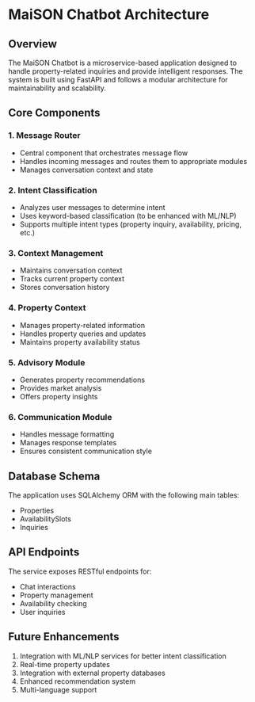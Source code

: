 # MaiSON Chatbot Architecture

## Overview

The MaiSON Chatbot is a microservice-based application designed to handle property-related inquiries and provide intelligent responses. The system is built using FastAPI and follows a modular architecture for maintainability and scalability.

## Core Components

### 1. Message Router
- Central component that orchestrates message flow
- Handles incoming messages and routes them to appropriate modules
- Manages conversation context and state

### 2. Intent Classification
- Analyzes user messages to determine intent
- Uses keyword-based classification (to be enhanced with ML/NLP)
- Supports multiple intent types (property inquiry, availability, pricing, etc.)

### 3. Context Management
- Maintains conversation context
- Tracks current property context
- Stores conversation history

### 4. Property Context
- Manages property-related information
- Handles property queries and updates
- Maintains property availability status

### 5. Advisory Module
- Generates property recommendations
- Provides market analysis
- Offers property insights

### 6. Communication Module
- Handles message formatting
- Manages response templates
- Ensures consistent communication style

## Database Schema

The application uses SQLAlchemy ORM with the following main tables:
- Properties
- AvailabilitySlots
- Inquiries

## API Endpoints

The service exposes RESTful endpoints for:
- Chat interactions
- Property management
- Availability checking
- User inquiries

## Future Enhancements

1. Integration with ML/NLP services for better intent classification
2. Real-time property updates
3. Integration with external property databases
4. Enhanced recommendation system
5. Multi-language support 